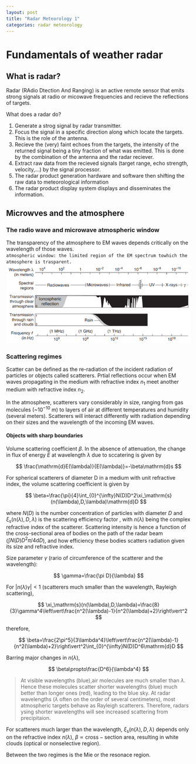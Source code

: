 ```yaml
---
layout: post
title: "Radar Meteorology 1"
categories: radar meteorology
---
```


# Fundamentals of weather radar

## What is radar?

Radar (RAdio Dtection And Ranging) is an active remote sensor that emits strong signals at radio or micowave frequencies and recieve the reflections of targets.

What does a radar do?

1. Generate a strog signal by radar transmitter.
2. Focus the signal in a specific direction along which locate the targets. This is the role of the antenna.
3. Recieve the (very) faint echoes from the targets, the intensity of the returned signal being a tiny fraction of what was emitted. This is done by the combination of the antenna and the radar reciever.
4. Extract raw data from the recieved signals (target range, echo strength, velocity,...) by the signal processor.
5. The radar product generation hardware and software then shifting the raw data to meteorological information
6. The radar product display system displays and disseminates the information.

## Microwves and the atmosphere

### The radio wave and microwave atmospheric window

The transparency of the atmosphere to EM waves depends critically on the wavelength of those waves.  
`atmospheric window: the limited region of the EM spectrum towhich the atmosphere is trasparent.`
![fig1](/assets/images/atmospheric_window.PNG "atomspheric window")

### Scattering regimes

Scatter can be defined as the re-radiation of the incident radiation of particles or objects called scatterers. Prtial reflections occur when EM waves propagating in the medium with refractive index $n_1$ meet another medium with refractive index $n_2$.

In the atmosphere, scatterers vary considerably in size, ranging from gas molecules (~$10^{-10}$ m) to layers of air at different temperatures and humidity (several meters). Scatterers will interact differently with radiation depending on their sizes and the wavelength of the incoming EM waves. 

#### Objects with sharp boundaries

Volume scattering coefficient $\beta$. In the absence of attenuation, the change in flux of energy $E$ at wavelength $\lambda$ due to sccatering is given by

$$
\frac{\mathrm{d}E(\lambda)}{E(\lambda)}=-\beta\mathrm{d}s
$$

For spherical scatterers of diameter D in a medium with unit refractive index, the volume scattering coefficient is given by

$$
\beta=\frac{\pi}{4}\int_{0}^{\infty}N(D)D^2\xi_\mathrm{s}(n(\lambda),D,\lambda)\mathrm{d}D
$$

where $N(D)$ is the number concentration of particles with diameter $D$ and $\xi_\mathrm{s}(n(\lambda),D,\lambda)$ is the scattering efficiency factor , with $n(\lambda)$ being the complex refractive index of the scatterer. Scattering intensity is hence a function of the cross-sectional area of bodies on the path of the radar beam ($\int N(D)D^2\pi/4\mathrm dD$), and how efficiency these bodies scatters radiation given its size and refractive index.

Size parameter $\gamma$ (rario of circumference of the scatterer and the wavelength):

$$
\gamma=\frac{\pi D}{\lambda}
$$

For $\vert n(\lambda)\gamma\vert<1$ (scatterers much smaller than the wavelength, Rayleigh scattering),

$$
\xi_\mathrm{s}(n(\lambda),D,\lambda)=\frac{8}{3}\gamma^4\left\vert\frac{n^2(\lambda)-1}{n^2(\lambda)+2}\right\vert^2
$$

therefore,

$$
\beta=\frac{2\pi^5}{3\lambda^4}\left\vert\frac{n^2(\lambda)-1}{n^2(\lambda)+2}\right\vert^2\int_{0}^{\infty}N(D)D^6\mathrm{d}D
$$

Barring major changes in $n(\lambda)$, 

$$
\beta\propto\frac{D^6}{\lambda^4}
$$

>At visible wavelengths (blue),air molecules are much smaller than $\lambda$. Hence these molecules scatter shorter wavelengths (blue) much better than longer ones (red), leading to the blue sky. At radar wavelengths ($\lambda$ often on the order of several centimeters), most atmospheric targets behave as Rayleigh scatterers. Therefore, radars ysing shorter wavelengths will see increased scattering from precipitaion.

For scatterers much larger than the wavelength, $\xi_\mathrm{s}(n(\lambda),D,\lambda)$ depends only on the refractive index $n(\lambda)$, $\beta\propto\mathrm{cross-section\ area}$, resulting in white clouds (optical or nonselective region).

Between the two regimes is the Mie or the resonace region.